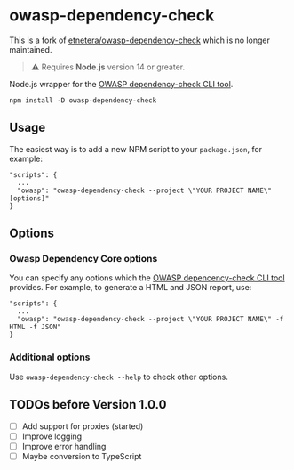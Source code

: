 # owasp-dependency-check

This is a fork of [etnetera/owasp-dependency-check](https://github.com/etnetera/owasp-dependency-check) which is no longer maintained.

> ⚠️ Requires **Node.js** version 14 or greater.

Node.js wrapper for the [OWASP dependency-check CLI tool](https://dependency-check.github.io/DependencyCheck/).

```
npm install -D owasp-dependency-check
```

## Usage

The easiest way is to add a new NPM script to your `package.json`, for example:

```
"scripts": {
  ...
  "owasp": "owasp-dependency-check --project \"YOUR PROJECT NAME\" [options]"
}
```

## Options

### Owasp Dependency Core options

You can specify any options which the [OWASP depencency-check CLI tool](https://dependency-check.github.io/DependencyCheck/) provides. For example, to generate a HTML and JSON report, use:

```
"scripts": {
  ...
  "owasp": "owasp-dependency-check --project \"YOUR PROJECT NAME\" -f HTML -f JSON"
}
```

### Additional options

Use `owasp-dependency-check --help` to check other options.

## TODOs before Version 1.0.0

- [ ] Add support for proxies (started)
- [ ] Improve logging
- [ ] Improve error handling
- [ ] Maybe conversion to TypeScript